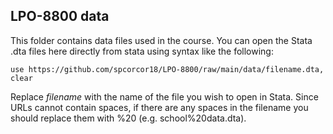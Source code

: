 ## LPO-8800 data

This folder contains data files used in the course. You can open the Stata .dta files here directly from stata using syntax like the following:

`use https://github.com/spcorcor18/LPO-8800/raw/main/data/filename.dta, clear`

Replace *filename* with the name of the file you wish to open in Stata. Since URLs cannot contain spaces, if there are any spaces in the filename you should replace them with %20 (e.g. school%20data.dta).
